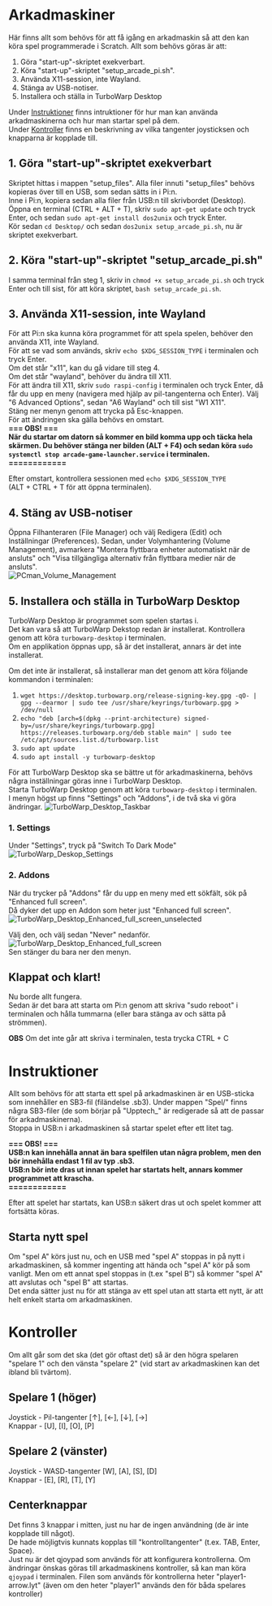 # Arkadmaskiner
Här finns allt som behövs för att få igång en arkadmaskin så att den kan köra spel programmerade i Scratch.
Allt som behövs göras är att: 
1. Göra "start-up"-skriptet exekverbart.
2. Köra "start-up"-skriptet "setup_arcade_pi.sh".
3. Använda X11-session, inte Wayland.
4. Stänga av USB-notiser.
5. Installera och ställa in TurboWarp Desktop

Under [Instruktioner](#instruktioner) finns intruktioner för hur man kan använda arkadmaskinerna och hur man startar spel på dem.\
Under [Kontroller](#kontroller) finns en beskrivning av vilka tangenter joysticksen och knapparna är kopplade till.

## 1. Göra "start-up"-skriptet exekverbart
Skriptet hittas i mappen "setup_files". Alla filer innuti "setup_files" behövs kopieras över till en USB, som sedan sätts in i Pi:n. \
Inne i Pi:n, kopiera sedan alla filer från USB:n till skrivbordet (Desktop). \
Öppna en terminal (CTRL + ALT + T), skriv `sudo apt-get update` och tryck Enter, och sedan `sudo apt-get install dos2unix` och tryck Enter. \
Kör sedan `cd Desktop/` och sedan `dos2unix setup_arcade_pi.sh`, nu är skriptet exekverbart.

## 2. Köra "start-up"-skriptet "setup_arcade_pi.sh"
I samma terminal från steg 1, skriv in `chmod +x setup_arcade_pi.sh` och tryck Enter och till sist, för att köra skriptet, `bash setup_arcade_pi.sh`.

## 3. Använda X11-session, inte Wayland
För att Pi:n ska kunna köra programmet för att spela spelen, behöver den använda X11, inte Wayland. \
För att se vad som används, skriv `echo $XDG_SESSION_TYPE` i terminalen och tryck Enter. \
Om det står "x11", kan du gå vidare till steg 4. \
Om det står "wayland", behöver du ändra till X11. \
För att ändra till X11, skriv `sudo raspi-config` i terminalen och tryck Enter, då får du upp en meny (navigera med hjälp av pil-tangenterna och Enter). Välj "6 Advanced Options", sedan "A6 Wayland" och till sist "W1 X11". \
Stäng ner menyn genom att trycka på Esc-knappen. \
För att ändringen ska gälla behövs en omstart. \
**=== OBS! ===** \
**När du startar om datorn så kommer en bild komma upp och täcka hela skärmen. Du behöver stänga ner bilden (ALT + F4) och sedan köra `sudo systemctl stop arcade-game-launcher.service` i terminalen.** \
**============** 

Efter omstart, kontrollera sessionen med `echo $XDG_SESSION_TYPE` \
(ALT + CTRL + T för att öppna terminalen).

## 4. Stäng av USB-notiser
Öppna Filhanteraren (File Manager) och välj Redigera (Edit) och Inställningar (Preferences). Sedan, under Volymhantering (Volume Management), avmarkera "Montera flyttbara enheter automatiskt när de ansluts" och "Visa tillgängliga alternativ från flyttbara medier när de ansluts". \
![PCman_Volume_Management](https://github.com/user-attachments/assets/44aeba16-577e-42f1-9958-ab16864d8bd9)

## 5. Installera och ställa in TurboWarp Desktop
TurboWarp Desktop är programmet som spelen startas i. \
Det kan vara så att TurboWarp Dekstop redan är installerat. Kontrollera genom att köra `turbowarp-desktop` i terminalen. \
Om en applikation öppnas upp, så är det installerat, annars är det inte installerat. 

Om det inte är installerat, så installerar man det genom att köra följande kommandon i terminalen:
1. `wget https://desktop.turbowarp.org/release-signing-key.gpg -qO- | gpg --dearmor | sudo tee /usr/share/keyrings/turbowarp.gpg > /dev/null`
2. `echo "deb [arch=$(dpkg --print-architecture) signed-by=/usr/share/keyrings/turbowarp.gpg] https://releases.turbowarp.org/deb stable main" | sudo tee /etc/apt/sources.list.d/turbowarp.list`
3. `sudo apt update`
4. `sudo apt install -y turbowarp-desktop`

För att TurboWarp Desktop ska se bättre ut för arkadmaskinerna, behövs några inställningar göras inne i TurboWarp Desktop. \
Starta TurboWarp Desktop genom att köra `turbowarp-desktop` i terminalen. \
I menyn högst up finns "Settings" och "Addons", i de två ska vi göra ändringar.
![TurboWarp_Desktop_Taskbar](https://github.com/user-attachments/assets/436be9ee-c2ed-48f7-b81c-80e5ba3e8d30)

### 1. Settings
Under "Settings", tryck på "Switch To Dark Mode"
![TurboWarp_Deskop_Settings](https://github.com/user-attachments/assets/b2635873-a68b-4efa-b9f1-2f843abf1c6d)

### 2. Addons
När du trycker på "Addons" får du upp en meny med ett sökfält, sök på "Enhanced full screen". \
Då dyker det upp en Addon som heter just "Enhanced full screen". \
![TurboWarp_Desktop_Enhanced_full_screen_unselected](https://github.com/user-attachments/assets/d923d1e1-1df2-4352-8c40-9dc226fa949d)

Välj den, och välj sedan "Never" nedanför. \
![TurboWarp_Desktop_Enhanced_full_screen](https://github.com/user-attachments/assets/eeda246e-af5b-48df-82ac-4d82b7f85f37) \
Sen stänger du bara ner den menyn.

## 

## Klappat och klart!
Nu borde allt fungera. \
Sedan är det bara att starta om Pi:n genom att skriva "sudo reboot" i terminalen och hålla tummarna (eller bara stänga av och sätta på strömmen).

**OBS** Om det inte går att skriva i terminalen, testa trycka CTRL + C

# Instruktioner
Allt som behövs för att starta ett spel på arkadmaskinen är en USB-sticka som innehåller en SB3-fil (filändelse .sb3). Under mappen "Spel/" finns några SB3-filer (de som börjar på "Upptech_" är redigerade så att de passar för arkadmaskinerna).\
Stoppa in USB:n i arkadmaskinen så startar spelet efter ett litet tag.

**=== OBS! ===** \
**USB:n kan innehålla annat än bara spelfilen utan några problem, men den bör innehålla endast 1 fil av typ .sb3.** \
**USB:n bör inte dras ut innan spelet har startats helt, annars kommer programmet att krascha.** \
**============**

Efter att spelet har startats, kan USB:n säkert dras ut och spelet kommer att fortsätta köras.

## Starta nytt spel
Om "spel A" körs just nu, och en USB med "spel A" stoppas in på nytt i arkadmaskinen, så kommer ingenting att hända och "spel A" kör på som vanligt. Men om ett annat spel stoppas in (t.ex "spel B") så kommer "spel A" att avslutas och "spel B" att startas.\
Det enda sätter just nu för att stänga av ett spel utan att starta ett nytt, är att helt enkelt starta om arkadmaskinen.

# Kontroller
Om allt går som det ska (det gör oftast det) så är den högra spelaren "spelare 1" och den vänsta "spelare 2" (vid start av arkadmaskinen kan det ibland bli tvärtom).

## Spelare 1 (höger)
Joystick - Pil-tangenter [↑], [←], [↓], [→]\
Knappar  - [U], [I], [O], [P]

## Spelare 2 (vänster)
Joystick - WASD-tangenter [W], [A], [S], [D]\
Knappar  - [E], [R], [T], [Y]

## Centerknappar
Det finns 3 knappar i mitten, just nu har de ingen användning (de är inte kopplade till något).\
De hade möjligtvis kunnats kopplas till "kontrolltangenter" (t.ex. TAB, Enter, Space).\
Just nu är det qjoypad som används för att konfigurera kontrollerna. Om ändringar önskas göras till arkadmaskinens kontroller, så kan man köra `qjoypad` i terminalen. Filen som används för kontrollerna heter "player1-arrow.lyt" (även om den heter "player1" används den för båda spelares kontroller)
